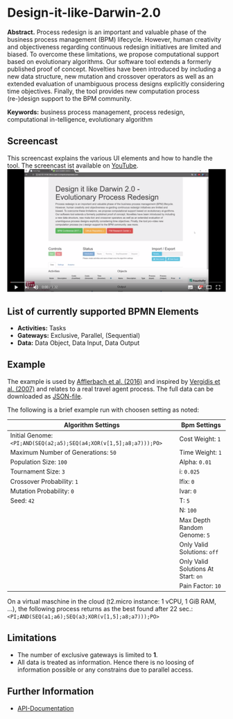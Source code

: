 # Design-it-like-Darwin-2.0
**Abstract.** Process redesign is an important and valuable phase of the business process management (BPM) lifecycle. However, human creativity and objectiveness regarding continuous redesign initiatives are limited and biased. To overcome these limitations, we propose computational support based on evolutionary algorithms. Our software tool extends a formerly published proof of concept. Novelties have been introduced by including a new data structure, new mutation and crossover operators as well as an extended evaluation of unambiguous process designs explicitly considering time objectives. Finally, the tool provides new computation process (re-)design support to the BPM community.

**Keywords:** business process management, process redesign, computational in-telligence, evolutionary algorithm

## Screencast
This screencast explains the various UI elements and how to handle the tool. The screencast ist available on [YouTube](https://www.youtube.com/watch?v=vTG7PFUg3Rg).
[![YouTubeScreencast](/readme/youtube.png)](https://www.youtube.com/watch?v=vTG7PFUg3Rg)


## List of currently supported BPMN Elements
* **Activities:** Tasks
* **Gateways:** Exclusive, Parallel, (Sequential)
* **Data:** Data Object, Data Input, Data Output

## Example
The example is used by [Afflerbach et al. (2016)](https://doi.org/10.1007/s10796-016-9715-1) and inspired by [Vergidis et al. (2007)](https://doi.org/10.1016/j.ijpe.2006.12.032) and relates to a real travel agent process.
The full data can be downloaded as [JSON-file](https://github.com/rubytobi/Design-it-like-Darwin-2.0/blob/master/readme/data.json).

The following is a brief example run with choosen setting as noted:

| Algorithm Settings | Bpm Settings |
| ------------------ | ------------ |
| Initial Genome: `<PI;AND(SEQ(a2;a5);SEQ(a4;XOR(v[1,5];a8;a7)));PO>` | Cost Weight: `1` |
| Maximum Number of Generations: `50` | Time Weight: `1` |
| Population Size: `100` | Alpha: `0.01` |
| Tournament Size: `3` | i: `0.025` |
| Crossover Probability: `1` | Ifix: `0` |
| Mutation Probability: `0` | Ivar: `0` |
| Seed: `42` | T: `5` |
|  | N: `100` |
|  | Max Depth Random Genome: `5` |
|  | Only Valid Solutions: `off` |
|  | Only Valid Solutions At Start: `on` |
|  | Pain Factor: `10` |

On a virtual maschine in the cloud (t2.micro instance: 1 vCPU, 1 GiB RAM, ...), the following process returns as the best found after 22 sec.: `<PI;AND(SEQ(a1;a6);SEQ(a3;XOR(v[1,5];a8;a7)));PO>`

## Limitations
* The number of exclusive gateways is limited to **1**.
* All data is treated as information. Hence there is no loosing of information possible or any constrains due to parallel access.

## Further Information
* [API-Documentation](https://github.com/rubytobi/Design-it-like-Darwin-2.0/wiki/API-Documentation)
